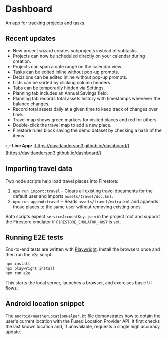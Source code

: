 # Dashboard

 An app for tracking projects and tasks.

## Recent updates

- New project wizard creates subprojects instead of subtasks.
- Projects can now be scheduled directly on your calendar during creation.
- Projects can span a date range on the calendar view.
- Tasks can be edited inline without pop-up prompts.
- Decisions can be edited inline without pop-up prompts.
- Lists can be sorted by clicking column headers.
- Tabs can be temporarily hidden via Settings.
- Planning tab includes an Annual Savings field.
- Planning tab records total assets history with timestamps whenever the balance changes.
- Record total assets daily at a given time to keep track of changes over time.
- Travel map shows green markers for visited places and red for others.
- Double-click the travel map to add a new place.
- Firestore rules block saving the demo dataset by checking a hash of the items.

👉 **Live App:** [https://davidanderson3.github.io/dashboard/](https://davidanderson3.github.io/dashboard/)

## Importing travel data

Two node scripts help load travel places into Firestore:

1. `npm run import:travel` – Clears all existing travel documents for the default user and imports `assets/travel/doc.kml`.
2. `npm run append:travel` – Reads `assets/travel/extra.kml` and appends those places to the same user without removing existing ones.

Both scripts expect `serviceAccountKey.json` in the project root and support the Firestore emulator if `FIRESTORE_EMULATOR_HOST` is set.

## Running E2E tests

End-to-end tests are written with [Playwright](https://playwright.dev/). Install
the browsers once and then run the `e2e` script:

```bash
npm install
npx playwright install
npm run e2e
```

This starts the local server, launches a browser, and exercises basic UI flows.

## Android location snippet

The `android/WeatherLocationHelper.kt` file demonstrates how to obtain the user's current
location with the Fused Location Provider API. It first checks the last known
location and, if unavailable, requests a single high accuracy update.
